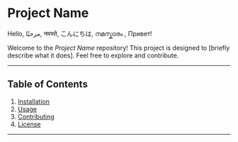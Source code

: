 # Project Name

Hello, مرحبًا, नमस्ते, こんにちは, നമസ്കാരം , Привет!

Welcome to the *Project Name* repository! This project is designed to [briefly describe what it does]. Feel free to explore and contribute.

---

## Table of Contents

1. [Installation](#installation)
2. [Usage](#usage)
3. [Contributing](#contributing)
4. [License](#license)

---

